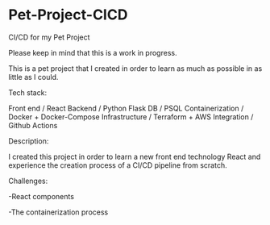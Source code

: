 # Pet-Project-CICD
CI/CD for my Pet Project

Please keep in mind that this is a work in progress.

This is a pet project that I created in order to learn as much as possible in as little as I could.

Tech stack:

Front end / React
Backend / Python Flask
DB / PSQL
Containerization / Docker + Docker-Compose
Infrastructure / Terraform + AWS
Integration / Github Actions


Description:

I created this project in order to learn a new front end technology React and experience the creation process of a CI/CD pipeline from scratch.



Challenges:

-React components

-The containerization process

